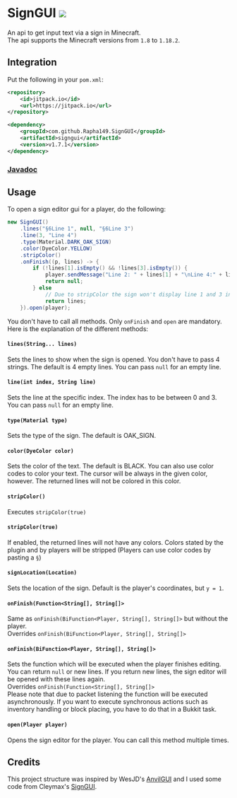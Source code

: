 # SignGUI [![](https://jitpack.io/v/Rapha149/SignGUI.svg)](https://jitpack.io/#Rapha149/SignGUI)
An api to get input text via a sign in Minecraft.  
The api supports the Minecraft versions from `1.8` to `1.18.2`.

## Integration

Put the following in your `pom.xml`:
```xml
<repository>
    <id>jitpack.io</id>
    <url>https://jitpack.io</url>
</repository>
```
```xml
<dependency>
    <groupId>com.github.Rapha149.SignGUI</groupId>
    <artifactId>signgui</artifactId>
    <version>v1.7.1</version>
</dependency>
```

### [Javadoc](https://javadoc.jitpack.io/com/github/Rapha149/SignGUI/signgui/v1.7/javadoc/de/rapha149/signgui/package-summary.html)  

## Usage
To open a sign editor gui for a player, do the following:
```java
new SignGUI()
    .lines("§6Line 1", null, "§6Line 3")
    .line(3, "Line 4")
    .type(Material.DARK_OAK_SIGN)
    .color(DyeColor.YELLOW)
    .stripColor()
    .onFinish((p, lines) -> {
        if (!lines[1].isEmpty() && !lines[3].isEmpty()) {
            player.sendMessage("Line 2: " + lines[1] + "\nLine 4:" + lines[3]);
            return null;
        } else
            // Due to stripColor the sign won't display line 1 and 3 in orange after it has been closed once.
            return lines;
    }).open(player);
```
You don't have to call all methods. Only `onFinish` and `open` are mandatory.  
Here is the explanation of the different methods:

#### `lines(String... lines)`
Sets the lines to show when the sign is opened. You don't have to pass 4 strings. The default is 4 empty lines. You can pass `null` for an empty line.

#### `line(int index, String line)`
Sets the line at the specific index. The index has to be between 0 and 3. You can pass `null` for an empty line.

#### `type(Material type)`
Sets the type of the sign. The default is OAK_SIGN.

#### `color(DyeColor color)`
Sets the color of the text. The default is BLACK. You can also use color codes to color your text. The cursor will be always in the given color, however. The returned lines will not be colored in this color.

#### `stripColor()`
Executes `stripColor(true)`

#### `stripColor(true)`
If enabled, the returned lines will not have any colors. Colors stated by the plugin and by players will be stripped (Players can use color codes by pasting a `§`)

#### `signLocation(Location)`
Sets the location of the sign. Default is the player's coordinates, but `y = 1`.

#### `onFinish(Function<String[], String[]>`
Same as `onFinish(BiFunction<Player, String[], String[]>` but without the player.  
Overrides `onFinish(BiFunction<Player, String[], String[]>`

#### `onFinish(BiFunction<Player, String[], String[]>`
Sets the function which will be executed when the player finishes editing. You can return `null` or new lines. If you return new lines, the sign editor will be opened with these lines again.  
Overrides `onFinish(Function<String[], String[]>`  
Please note that due to packet listening the function will be executed asynchronously. If you want to execute synchronous actions such as inventory handling or block placing, you have to do that in a Bukkit task.

#### `open(Player player)`
Opens the sign editor for the player. You can call this method multiple times.

## Credits
This project structure was inspired by WesJD's [AnvilGUI](https://github.com/WesJD/AnvilGUI) and I used some code from Cleymax's [SignGUI](https://github.com/Cleymax/SignGUI).
